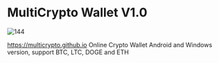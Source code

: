 # MultiCrypto Wallet V1.0
![144](https://user-images.githubusercontent.com/53434992/62117683-02653780-b2c5-11e9-94a9-61b9fc93fa8c.png)


https://multicrypto.github.io
Online Crypto Wallet Android and Windows version, support BTC, LTC, DOGE and ETH
